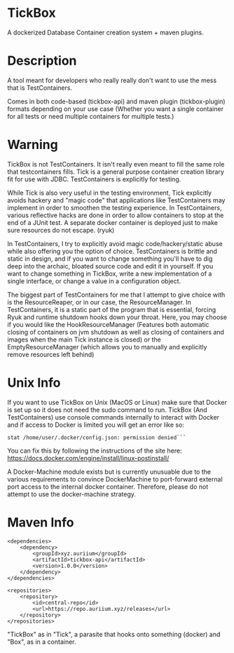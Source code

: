 # TickBox

A dockerized Database Container creation system + maven plugins.

# Description 

A tool meant for developers who really really don't want to use the mess that is TestContainers.

Comes in both code-based (tickbox-api) and maven plugin (tickbox-plugin) formats depending on 
your use case (Whether you want a single container for all tests or need multiple containers for 
multiple tests.)

# Warning

TickBox is not TestContainers. It isn't really even meant to fill the same role that testcontainers fills.
Tick is a general purpose container creation library fit for use with JDBC. TestContainers is explicitly for testing.

While Tick is also very useful in the testing environment, Tick explicitly avoids hackery and "magic code"
that applications like TestContainers may implement in order to smoothen the testing experience.
In TestContainers, various reflective hacks are done in order to allow containers to stop at the end of a JUnit test.
A separate docker container is deployed just to make sure resources do not escape. (ryuk)

In TestContainers, I try to explicitly avoid magic code/hackery/static abuse while also offering you the option of choice.
TestContainers is brittle and static in design, and if you want to change something you'll have to dig deep into
the archaic, bloated source code and edit it in yourself. If you want to change something in TickBox, write a new
implementation of a single interface, or change a value in a configuration object.

The biggest part of TestContainers for me that I attempt to give choice with is the ResourceReaper, 
or in our case, the ResourceManager. In TestContainers, it is a static part of the program 
that is essential, forcing Ryuk and runtime shutdown hooks down your throat. Here, you may choose
if you would like the HookResourceManager (Features both automatic closing of containers on jvm shutdown
as well as closing of containers and images when the main Tick instance is closed) or the EmptyResourceManager
(which allows you to manually and explicitly remove resources left behind)

# Unix Info

If you want to use TickBox on Unix (MacOS or Linux) make sure that Docker is set up so it does
not need the sudo command to run. TickBox (And TestContainers) use console commands internally
to interact with Docker and if access to Docker is limited you will get an error like so:

```WARNING: Error loading config file: /home/user/.docker/config.json -
stat /home/user/.docker/config.json: permission denied```
```

You can fix this by following the instructions of the site here:
https://docs.docker.com/engine/install/linux-postinstall/

A Docker-Machine module exists but is currently unusuable due to the various requirements to convince
DockerMachine to port-forward external port access to the internal docker container. Therefore, please
do not attempt to use the docker-machine strategy.


# Maven Info

```
<dependencies>
    <dependency>
        <groupId>xyz.auriium</groupId>
        <artifactId>tickbox-api</artifactId>
        <version>1.0.0</version>
    </dependency>
</dependencies>

<repositories>
    <repository>
        <id>central-repo</id>
        <url>https://repo.auriium.xyz/releases</url>
    </repository>
</repositories>
```

"TickBox" as in "Tick", a parasite that hooks onto something (docker) and "Box", as in a container.